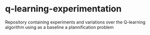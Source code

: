 # q-learning-experimentation
Repository containing experiments and variations over the Q-learning algorithm using as a baseline a plannification problem

